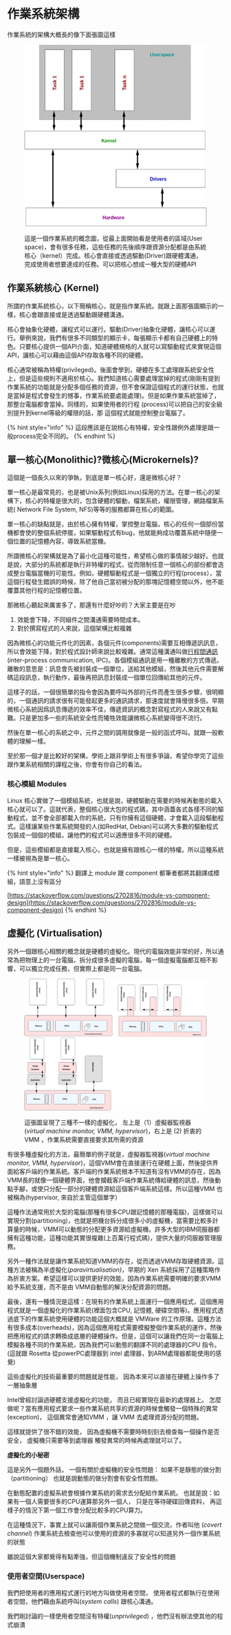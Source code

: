 # 作業系統架構

作業系統的架構大概長的像下面張圖這樣

<figure><img src="../.gitbook/assets/image.png" alt=""><figcaption><p>這是一個作業系統的概念圖，從最上面開始看是使用者的區域(User space)，會有很多任務，這些任務的先後順序跟資源分配都是由系統核心（kernel）完成。核心會直接或透過驅動(Driver)跟硬體溝通，完成使用者想要達成的任務。可以把核心想成一種大型的硬體API</p></figcaption></figure>

## 作業系統核心 (Kernel)

所謂的作業系統核心，以下簡稱核心，就是指作業系統。就跟上面那張圖顯示的一樣，核心會跟直接或是透過驅動跟硬體溝通。

核心會抽象化硬體，讓程式可以運行。驅動(Driver)抽象化硬體，讓核心可以運行。舉例來說，我們有很多不同類型的顯示卡，每張顯示卡都有自己硬體上的特色。只要核心提供一個API介面，知道硬體規格的人就可以寫驅動程式來實現這個API，讓核心可以藉由這個API存取各種不同的硬體。

核心通常被稱為特權(privileged)。後面會學到，硬體在多工處理跟系統安全性上，但是這些規則不適用於核心。我們知道核心需要處理當掉的程式(剛剛有提到作業系統的功能就是分配多個任務的資源，但不會保證這個程式的運行狀態，也就是當掉是程式會發生的憾事，作業系統要處能處理)。但是如果作業系統當掉了，那整台電腦都會當掉。同樣的，如果使用者的行程 (process)可以把自己的安全級別提升到kernel等級的權限的話，那 這個程式就能控制整台電腦了。

{% hint style="info" %}
這段應該是在說核心有特權，安全性跟例外處理是跟一般process完全不同的。
{% endhint %}

## 單一核心(**Monolithic)?微核心(Microkernels)?**

這個是一個長久以來的爭執，到底是單一核心好，還是微核心好？

單一核心是最常見的，也是被Unix系列(例如Linux)採用的方法。在單一核心的架構下，核心的特權是很大的，包含硬體的驅動，檔案系統，權限管理，網路檔案系統( Network File System, NFS)等等的服務都算在核心的範圍。

單一核心的缺點就是，由於核心擁有特權，掌控整台電腦，核心的任何一個部份當機都會使的整個系統停擺，如果驅動程式有bug，他就能夠成功覆蓋系統中隨便一個位置的記憶體內容，導致系統當機。

所謂微核心的架構就是為了最小化這種可能性，希望核心做的事情越少越好。也就是說，大部分的系統都是執行非特權的程式，從而限制任意一個核心的部份都會造成整台電腦當機的可能性。例如，硬體驅動程式是一個獨立的行程(process），當這個行程發生錯誤的時候，除了他自己當初被分配的那塊記憶體空間以外，他不能覆蓋其他行程的記憶體位置。

那微核心聽起來厲害多了，那還有什麼好吵的？大家主要是在吵

1. 效能會下降，不同組件之間溝通需要時間成本。
2. 對於撰寫程式的人來說，這個架構比較複雜

因為微核心的功能元件化的因素，各個元件(components)需要互相傳遞訊訊息，所以會效能下降，對於程式設計師來說比較複雜。通常這種溝通叫做[行程間通訊](https://zh.wikipedia.org/zh-tw/%E8%A1%8C%E7%A8%8B%E9%96%93%E9%80%9A%E8%A8%8A) (inter-process communication, IPC)。各個模組通訊是用一種離散的方式傳遞。離散的意思是：訊息會先被封裝成一個單位，送給其他模組，然後其他元件需要解碼這段訊息，執行動作，最後再把訊息封裝成一個單位回傳給其他的元件。

這樣子的話，一個很簡單的指令會因為要呼叫外部的元件而產生很多步驟，很明顯的，一個通訊的請求很有可能發起更多的通訊請求，那速度就會降慢很多倍。早期微核心系統因爲訊息傳遞的效率不佳，傳遞資訊的概念對寫程式的人來說又有點難。只是更加多一些的系統安全性而犧牲效能讓微核心系統變得很不流行。

然後在單一核心的系統之中，元件之間的調用就像是一般的函式呼叫。就跟一般軟體的理解一樣。

至於那一個才是比較好的架構，學術上跟非學術上有很多爭論，希望你學完了這些跟作業系統相關的課程之後，你會有你自己的看法。

### **核心模組 Modules**

Linux 核心實做了一個模組系統，也就是說，硬體驅動在需要的時候再動態的載入核心就可以了。這就代表，整個核心很大包的程式碼，其中涵蓋各式各樣不同的驅動程式，並不會全部都載入你的系統，只有你擁有這個硬體，才會載入這段驅動程式。這樣讓某些作業系統開發的人(如RedHat, Debian)可以將大多數的驅動程式包裝成一個個的模組，讓他們的程式可以適應很多不同的硬體。

但是，這些模組都是直接載入核心，也就是擁有跟核心一樣的特權。所以這種系統一樣被視為是單一核心。

{% hint style="info" %}
翻譯上 module 跟 component 都筆者都將其翻譯成模組，語意上沒有區分

[https://stackoverflow.com/questions/2702816/module-vs-component-design](https://stackoverflow.com/questions/2702816/module-vs-component-design)
{% endhint %}

## **虛擬化 (Virtualisation)**

另外一個跟核心相關的概念就是硬體的虛擬化。現代的電腦效能非常的好，所以通常為把物理上的一台電腦，拆分成很多虛擬的電腦，每一個虛擬電腦都互相不影響，可以獨立完成任務，但實際上都是同一台電腦。

<figure><img src="../.gitbook/assets/image (1).png" alt=""><figcaption><p>這張圖呈現了三種不一樣的虛擬化， 左上是（1）虛擬器監視器(<em>virtual machine monitor, VMM, hypervisor</em>)，右上是 (2) 折衷的VMM ，作業系統需要直接要求其所需的資源</p></figcaption></figure>

有很多種虛擬化的方法，最簡單的例子就是，虛擬器監視器(_virtual machine monitor, VMM, hypervisor_)，這個VMM會在直接運行在硬體上面，然後提供界面給客戶端的作業系統。客戶端的作業系統根本不知道有沒有VMM的存在，因為VMM長的就像一個硬體界面，他會攔截客戶端作業系統傳給硬體的訊息，然後動點手腳，或使只分配一部分的硬體資源給這個客戶端系統這樣。所以這種VMM 也被稱為(hypervisor, 來自於主管這個單字）

這種作法通常用於大型的電腦(那種有很多CPU跟記憶體的那種電腦)，這樣做可以實現分割(partitioning)，也就是把機台拆分成很多小的虛擬機，當需要比較多計算量的時候，VMM可以動態的分配更多資源給虛擬機。許多大型的IBM伺服器都擁有這種功能，這種功能其實很複雜(上百萬行程式碼)，提供大量的伺服器管理服務。

另外一種作法就是讓作業系統知道VMM的存在，從而透過VMM存取硬體資源。這種方法被稱為半虛擬化(_paravirtualisation)_，早期的 Xen 系統採用了這種策略作為折衷方案。希望這樣可以提供更好的效能，因為作業系統需要明確的要求VMM給予系統支援，而不是由 VMM自動態的解決分配資源的問題。

最後，還有一種情況是這樣：在現有的作業系統上面運行一個應用程式，這個應用程式就是一個虛擬化的作業系統(裡面包含CPU, 記憶體, 硬碟空間等)。應用程式透過底下的作業系統使用硬體的功能這個大概就是 VMWare 的工作原理。這種方法有很多成本(overheads)，因為這個應用程式需要模擬整個作業系統的運作，然後把應用程式的請求轉換成底層的硬體操作。但是，這個可以讓我們在同一台電腦上模擬各種不同的作業系統，因為我們可以動態的翻譯不同的處理器的CPU 指令。(這就跟 Rosetta 從powerPC處理器到 intel 處理器，到ARM處理器都能使用的感覺)

這些虛擬化的技術最重要的問題就是性能， 因為本來可以直接在硬體上操作多了一層抽象層

&#x20;Intel曾經討論過硬體支援虛擬化的功能， 而且已經實現在最新的處理器上。 怎麼做呢？當有應用程式要求一些作業系統共享的資源的時候會觸發一個特殊的異常(exception)， 這個異常會通知VMM ，讓 VMM 去處理資源分配的問題。

這樣就提供了很不錯的效能， 因為虛擬機不需要時時刻刻去檢查每一個操作是否安全， 虛擬機只需要等到處理器 觸發異常的時候再處理就可以了。



**虛擬化的小秘密**

這是另外一個題外話， 一個有關於虛擬機的安全性問題： 如果不是靜態的做分割（partitioning） 也就是說動態的做分割會有安全性問題。

在動態配置的虛擬系統會根據作業系統的需求去分配給作業系統。 也就是說：如果有一個人需要很多的CPU運算那另外一個人， 只是在等待硬碟回傳資料， 再這樣子的情況下第一個工作會分配比較多的CPU算力。

在這種情況下，事實上就可以讓兩個作業系統之間做一個交流，作者叫他 (_covert channel_) 作業系統去檢查他可以使用的資源的多寡就可以知道另外一個作業系統的狀態

雖說這個大家都覺得有點牽強，但這個機制違反了安全性的問題

### 使用者空間(Userspace)

我們把使用者的應用程式運行的地方叫做使用者空間， 使用者程式都執行在使用者空間，他們藉由系統呼叫(_system calls_) 跟核心溝通。

我們剛討論的一樣使用者空間沒有特權(_unprivileged_) ，他們沒有辦法使其他的程式崩潰





